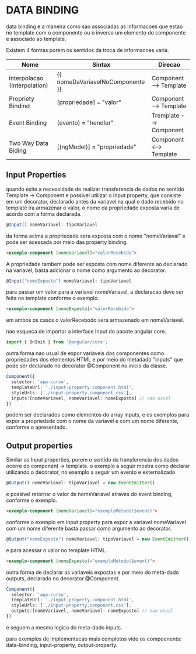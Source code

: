# DATA BINDING
data binding e a maneira como sao associadas as informacoes que estao no template com o componente ou o inverso um elemento do componente e associado ao template.

Existem 4 formas porem os sentidos da troca de informacoes varia.

Nome | Sintax | Direcao
-----|--------|--------
interpolacao (Interpolation) | {{ nomeDaVariavelNoComponente }} | Component --> Template
Propriety Bindind | [propriedade] = "valor" | Component --> Template
Event Binding | (evento) = "hendler" | Tremplate --> Component
Two Way Data Biding | [(ngModel)] = "propriedade" | Component <--> Template

## Input Properties
quando exite a necessidade de realizar transferencia de dados no sentido Template -> Component e possivel utilizar o Input property, que consiste em um decorator, declarado antes da variavel na qual o dado recebido no template ira armazenar o valor, o nome da propriedade exposta varia de acordo com a forma declarada.
```typescript
@Input() nomeVariavel: tipoVariavel
```
da forma acima a propriedade sera exposta com o nome "nomeVariaval" e pode ser acessada por meio das property binding.
```HTML
<exemplo-component [nomeVariavel]="valorRecebido">
```
A propriedade tambem pode ser exposta com nome diferente ao declarado na variavel, basta adcionar o nome como argumento ao decorator.

```typescript
@Input("nomeExposto") nomeVariavel: tipoVariavel
```
para passar um valor para a variavel nomeVariavel, a declaracao deve ser feita no template conforme o exemplo.

```HTML
<exemplo-component [nomeExposto]="valorRecebido">
```
em ambos os casos o valorRecebodo sera armazenado em nomeVariavel.

nao esqueca de importar a interface Input do pacote angular core.

```typescript
import { OnInit } from '@angular/core';
```
outra forma nao usual de expor variaveis dos componentes como propriedades dos elementos HTML e por meio do metadado "inputs" que pode ser declarado no decorator @Component no inicio da classe.

```typescript
Component({
  selector: 'app-curso',
  templateUrl: './input-property.component.html',
  styleUrls: ['./input-property.component.css'],
  inputs:[nomeVariavel, nomeVariavel: nomeExposto] // nao usual
})
```
podem ser declarados como elementos do array inputs, e os exemplos para expor a propriedade com o nome da variavel e com um nome diferente, conforme o apresentado.

## Output properties
Similar as Input properties, porem o sentido da transferencia dos dados ocorre do component -> template. o exemplo a seguir mostra como declarar utilizando o decorator, no exemplo a seguir um evento e externalizado

```typescript
@Output() nomeVariavel: tipoVariavel = new EventEmitter()
```
e possivel retornar o valor de nomeVariavel atraves do event binding, conforme o exemplo.

```HTML
<exemplo-component (nomeVariavel)="exemploMetodo($event)">
```
conforme o exemplo em input property para expor a variavel nomeVariavel com um nome diferente basta passar como argumento ao decorator.

```typescript
@Output("nomeExposto") nomeVariavel: tipoVariavel = new EventEmitter()
```

e para acessar o valor no template HTML.

```HTML
<exemplo-component (nomeExposto)="exemploMetodo($event)">
```
outra forma de declarar as variaveis expostas e por meio do meta-dado outputs, declarado no decorator @Component.
```typescript
Component({
  selector: 'app-curso',
  templateUrl: './input-property.component.html',
  styleUrls: ['./input-property.component.css'],
  outputs:[nomeVariavel, nomeVariavel: nomeExposto] // nao usual
})
```
e seguem a mesma logica do meta-dado inputs.

para exemplos de implementacao mais completos vide os compoenents: data-binding, input-property, output-property.
